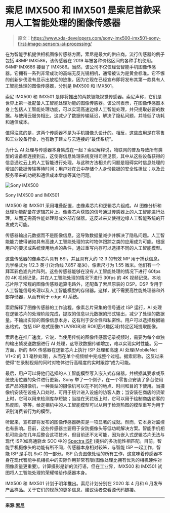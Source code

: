 # 索尼 IMX500 和 IMX501 是索尼首款采用人工智能处理的图像传感器

> 原文：<https://www.xda-developers.com/sony-imx500-imx501-sony-first-image-sensors-ai-processing/>

在为智能手机提供相机图像传感器方面，索尼是最大的供应商。流行传感器的例子包括 48MP IMX586，该传感器在 2019 年被各种价格区间的各种手机使用。64MP IMX686 接替了 IMX586。当然，该公司不仅仅经营智能手机图像传感器。它拥有一系列非常成功的高端无反光镜相机，通常被认为是黄金标准。它不懈的创新步伐没有显示出放松的迹象，因为它现在已经宣布即将发布其第一款具有人工智能处理的图像传感器，分别是 IMX500 和 IMX501。

索尼 IMX500 和 IMX501 是即将推出的两款智能视觉传感器。索尼声称，它们是世界上第一批配备人工智能处理功能的图像传感器。该公司表示，在图像传感器本身上包括人工智能处理功能，可以实现高速边缘人工智能处理，并只提取必要的数据。与使用云服务相比，这减少了数据传输延迟，解决了隐私问题，并降低了功耗和通信成本。

值得注意的是，这两个传感器不是为手机摄像头设计的。相反，这些应用是在零售和工业设备行业，也有助于建立与云连接的“最佳系统”。

为什么 AI 处理与传感器本身集成在一起？索尼解释说，物联网的普及导致所有类型的设备都连接到云，这使得信息处理系统变得司空见惯，其中从这些设备获得的信息通过云上的人工智能进行处理。与这种方法相关的问题是阻碍实时信息处理的增加的数据传输等待时间；用户对在云中存储个人身份数据的安全性担忧；以及云服务带来的功耗和通信成本增加等其他问题。

 <picture>![Sony IMX500](img/b88b8c687293390d62dc64afb6c1b75a.png)</picture> 

Sony IMX500 and IMX501

IMX500 和 IMX501 采用堆叠配置，由像素芯片和逻辑芯片组成。AI 图像分析和处理功能配备在逻辑芯片上。像素芯片获取的信号通过传感器上的人工智能进行处理，从而无需高性能处理器或外部存储器。这反过来又使得边缘人工智能系统的开发成为可能。

传感器输出元数据而不是图像信息，这导致数据量减少并解决了隐私问题。人工智能能力使得诸如具有高速人工智能处理的实时物体跟踪之类的应用成为可能。根据用户的要求或系统使用地点的条件，通过重写内存可以选择不同的人工智能模型。

这些传感器的像素芯片具有 BSI，并且具有大约 12.3 的有效 MP 用于捕获信息。光学格式为 1/2.3 英寸(对角线 7.857 毫米)，像素尺寸为 1.55 微米。他们有一个拜耳彩色滤光片阵列。这些传感器能够在没有人工智能处理的情况下进行 60fps 的 4K 视频记录，并在人工智能处理的情况下进行 30fps 的 4K 视频记录。本地芯片除了常规的图像传感器运算电路外，还配备了索尼原装的 DSP。DSP 专用于人工智能信号处理以及人工智能模型的存储器。这样，就不需要高性能处理器和外部存储器，从而有利于 edge AI 系统。

索尼解释了图像传感器的工作流程。像素芯片采集的信号通过 ISP 运行，AI 处理在逻辑芯片的处理阶段完成，提取的信息以元数据的形式输出，减少了处理的数据量。不输出实际的图像信息本身，这有利于安全性和私密性。用户可以选择数据输出格式，包括 ISP 格式图像(YUV/RGB)和 ROI(感兴趣区域)特定区域提取图像。

索尼也在推广速度。它说，当使用传统的图像传感器记录视频时，需要为每个单独的输出帧发送数据进行 AI 处理，这导致数据传输增加，难以实现实时性能。另一方面，新的 IMX 传感器在逻辑芯片上执行 ISP 处理和高速 AI 处理(MobileNet V1*2 的 3.1 毫秒处理)，从而在单个视频帧中完成整个过程。据索尼称，这反过来使得“在录制视频的同时对物体进行高精度的实时跟踪”成为可能。

最后，用户可以将他们选择的人工智能模型写入嵌入式存储器，并根据其要求或系统使用位置的条件进行更新。Sony 举了一个例子，在一个零售点安装了多台使用该产品的摄像机，一种类型的摄像机可以在不同的地点、时间和目的下使用。当摄像机安装在设施入口处时，可用于统计进入设施的访客人数；当安装在商店的货架上时，它可以用来检测库存短缺；当挂在天花板上时，它可以用于绘制商店访客的热度图，等等。给定相机中的人工智能模型可以从用于检测热图的模型重写为用于识别消费者行为的模型。

听起来，宣布即将发布的图像传感器确实是一项显著的成就。然而，它本身对监控也有影响。目前，这些传感器主要用于安防摄像头等低功耗解决方案。智能手机相机可能会在几年后整合这项技术，但目前还不太可能，因为嵌入式逻辑芯片无法与现代 ISP(如高通骁龙 SOC 中的 [Spectra ISP](https://www.xda-developers.com/qualcomm-spectra-380-isp-integrated-ai/) )提供的多功能性相匹配。目前，智能手机摄像头的功能有所不同，传感器本身相对较笨，与智能 ISP 一起工作，智能 ISP 是手机 SoC 的一部分。ISP 负责图像处理的所有工作，这意味着传感器本身在现代智能手机相机中的实际作用非常有限(图像处理比拥有优秀的相机硬件对图像质量更重要)。计算摄影是新的流行语，但在工业界，IMX500 和 IMX501 试图将人工智能处理的荣耀带给传感器本身。

IMX500 和 IMX501 计划于明年推出。索尼计划分别在 2020 年 4 月和 6 月发布产品样品。关于它们的规范的更多信息，建议读者查看源代码链接。

* * *

**来源:[索尼](https://www.sony.net/SonyInfo/News/Press/202005/20-037E/)**